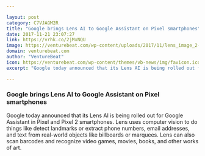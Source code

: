 ```yaml
---

layout: post
category: C7VJAGM2R
title: "Google brings Lens AI to Google Assistant on Pixel smartphones"
date: 2017-11-21 23:07:27
link: https://vrhk.co/2jMxNQU
image: https://venturebeat.com/wp-content/uploads/2017/11/lens_image_2-width-1000.png?fit=780%2C437&strip=all
domain: venturebeat.com
author: "VentureBeat"
icon: https://venturebeat.com/wp-content/themes/vb-news/img/favicon.ico
excerpt: "Google today announced that its Lens AI is being rolled out for Google Assistant in Pixel and Pixel 2 smartphones. Lens uses computer vision to do things like detect landmarks or extract phone numbers, email addresses, and text from real-world objects like billboards or marquees. Lens can also scan barcodes and recognize video games, movies, books, and other works of art."

---
```


### Google brings Lens AI to Google Assistant on Pixel smartphones

Google today announced that its Lens AI is being rolled out for Google Assistant in Pixel and Pixel 2 smartphones. Lens uses computer vision to do things like detect landmarks or extract phone numbers, email addresses, and text from real-world objects like billboards or marquees. Lens can also scan barcodes and recognize video games, movies, books, and other works of art.